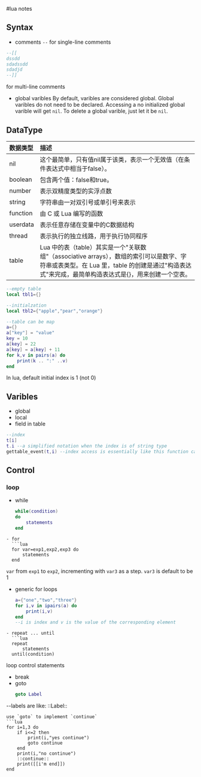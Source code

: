 #lua notes

## Syntax

- comments
`--` for single-line comments

```lua
--[[
dssdd
sdadssdd
sdadjd
--]]
```
for multi-line comments

- global varibles
By default, varibles are considered global.
Global varibles do not need to be declared.
Accessing a no initialized global varible will get `nil`.
To delete a global varible, just let it be `nil`.

## DataType

| 数据类型 | 描述                                                         |
| :------- | :----------------------------------------------------------- |
| nil      | 这个最简单，只有值nil属于该类，表示一个无效值（在条件表达式中相当于false）。 |
| boolean  | 包含两个值：false和true。                                    |
| number   | 表示双精度类型的实浮点数                                     |
| string   | 字符串由一对双引号或单引号来表示                             |
| function | 由 C 或 Lua 编写的函数                                       |
| userdata | 表示任意存储在变量中的C数据结构                              |
| thread   | 表示执行的独立线路，用于执行协同程序                         |
| table    | Lua 中的表（table）其实是一个"关联数组"（associative arrays），数组的索引可以是数字、字符串或表类型。在 Lua 里，table 的创建是通过"构造表达式"来完成，最简单构造表达式是{}，用来创建一个空表。 |
```lua
--empty table
local tbl1={}

--initialzation
local tbl2={"apple","pear","orange"}

--table can be map
a={}
a["key"] = "value"
key = 10
a[key] = 22
a[key] = a[key] + 11
for k,v in pairs(a) do
    print(k .. ":" ..v)
end
```
In lua, default initial index is 1 (not 0)

## Varibles
- global
- local
- field in table
```lua
--index
t[i]
t.i --a simplified notation when the index is of string type
gettable_event(t,i) --index access is essentially like this function call
```
## Control

### loop
- while
  ```lua
  while(condition)
  do
      statements
  end
```
- for
  ```lua
  for var=exp1,exp2,exp3 do
      statements
  end
```
`var` from `exp1` to `exp2`, incrementing with `var3` as a step. `var3` is default to be 1
- generic for loops
  ```lua
  a={"one","two","three"}
  for i,v in ipairs(a) do
      print(i,v)
  end
  --i is index and v is the value of the corresponding element
```
- repeat ... until
  ```lua
  repeat
      statements
  until(condition)
```

loop control statements
- break
- goto
  ```lua
  goto Label
--labels are like:
::Label::
```
use `goto` to implement `continue`
```lua
for i=1,3 do
    if i<=2 then
        print(i,"yes continue")
        goto continue
    end
    print(i,"no continue")
    ::continue::
    print([[i'm end]])
end
```
